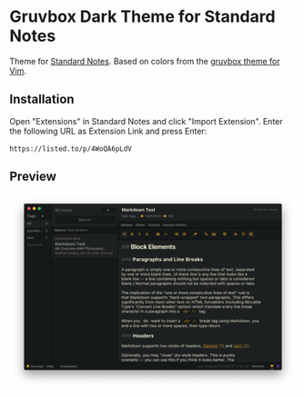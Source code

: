# Gruvbox Dark Theme for Standard Notes

Theme for [Standard Notes](https://standardnotes.org/). Based on colors from the [gruvbox theme for Vim](https://github.com/morhetz/gruvbox).

## Installation

Open "Extensions" in Standard Notes and click "Import Extension". Enter the following URL as Extension Link and press Enter:

```
https://listed.to/p/4WoQA6pLdV
```

## Preview

![Gruvbox Dark Theme for Standard Notes](preview.png)
